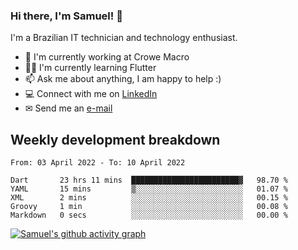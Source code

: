 ### Hi there, I'm Samuel! 👋

I'm a Brazilian IT technician and technology enthusiast.

- 🏢 I'm currently working at Crowe Macro
- 👨‍💻 I'm currently learning Flutter
- 📫 Ask me about anything, I am happy to help :)
- 💻 Connect with me on [LinkedIn](https://www.linkedin.com/in/samuel-s-marques/)
- ✉ Send me an [e-mail](mailto:samuel.s.marques@protonmail.com)

## Weekly development breakdown
<!--START_SECTION:waka-->

```text
From: 03 April 2022 - To: 10 April 2022

Dart       23 hrs 11 mins  ████████████████████████▓   98.70 %
YAML       15 mins         ▒░░░░░░░░░░░░░░░░░░░░░░░░   01.07 %
XML        2 mins          ░░░░░░░░░░░░░░░░░░░░░░░░░   00.15 %
Groovy     1 min           ░░░░░░░░░░░░░░░░░░░░░░░░░   00.08 %
Markdown   0 secs          ░░░░░░░░░░░░░░░░░░░░░░░░░   00.00 %
```

<!--END_SECTION:waka-->

[![Samuel's github activity graph](https://activity-graph.herokuapp.com/graph?username=samuel-s-marques&theme=react-dark)](https://github.com/samuel-s-marques)
